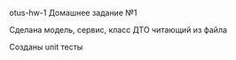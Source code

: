 otus-hw-1
Домашнее задание №1

Сделана модель, сервис, класс ДТО читающий из файла

Созданы unit тесты

